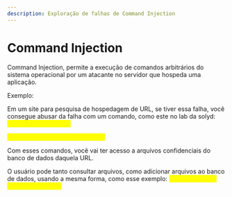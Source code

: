 ```yaml
---
description: Exploração de falhas de Command Injection
---
```


# Command Injection

Command Injection, permite a execução de comandos arbitrários do sistema operacional por um atacante no servidor que hospeda uma aplicação.

Exemplo:

Em um site para pesquisa de hospedagem de URL, se tiver essa falha, você consegue abusar da falha com um comando, como este no lab da solyd: <mark style="color:yellow;">caveiratech.com && ls</mark>

&#x20;                                                                                  <mark style="color:yellow;">caveiratech.com && cat index.php</mark>

Com esses comandos, você vai ter acesso a arquivos confidenciais do banco de dados daquela URL.

O usuário pode tanto consultar arquivos, como adicionar arquivos ao banco de dados, usando a mesma forma, como esse exemplo: <mark style="color:yellow;">caveiratech.com && touch teste.php</mark>&#x20;
